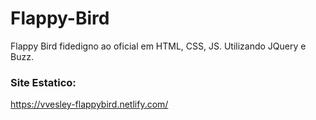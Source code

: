 # Flappy-Bird
Flappy Bird fidedigno ao oficial em HTML, CSS, JS. Utilizando JQuery e Buzz.

### Site Estatico:
https://vvesley-flappybird.netlify.com/

